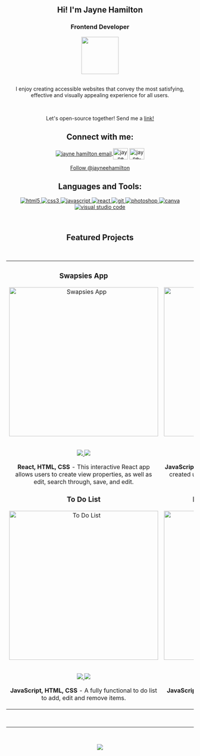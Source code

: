 <br>
<br>

<h2 align=center>Hi! I'm Jayne Hamilton</h2>
<h3 align=center>Frontend Developer</h3>

<div id="header" align="center">
  <img src="https://media.giphy.com/media/YULPJoecGetvtOm1H0/giphy.gif" width="100"/>
</div>

<br>
<p align="center">I enjoy creating accessible websites that convey the most satisfying, effective and visually appealing experience for all users.</p>
<br>
<p align="center">Let's open-source together! Send me a <a href="https://linktr.ee/jayneehamilton" rel="noopener noreferrer" target="_blank">link!</a></p>


<h2 align="center">Connect with me:</h2>
<p align="center">
<a href="mailto: jayneehamilton@gmail.com" target="blank"><img align="center" src="https://img.icons8.com/dotty/40/000000/email.png" alt="jayne hamilton email" />
</a>
<a href="https://www.instagram.com/jayne.create/" rel="noopener noreferrer" target="_blank"><img align="center" src="https://raw.githubusercontent.com/rahuldkjain/github-profile-readme-generator/master/src/images/icons/Social/instagram.svg" alt="jayne gram" height="30" width="40" /></a>
<a href="https://www.linkedin.com/in/jayne-hamilton/" rel="noopener noreferrer" target="_blank"><img align="center" src="https://raw.githubusercontent.com/rahuldkjain/github-profile-readme-generator/master/src/images/icons/Social/linked-in-alt.svg" alt="jayne-hamilton" height="30" width="40" /></a>

<br>

<div align='center'><a href="https://twitter.com/jayneehamilton?ref_src=twsrc%5Etfw" align='center' class="twitter-follow-button" data-show-count="false">Follow @jayneehamilton</a><script async  src="https://platform.twitter.com/widgets.js" charset="utf-8"></script>

<br>

<h2 align="center">Languages and Tools:</h2>
<p align="center">
<a href="https://www.w3.org/html/" target="_blank"> <img src="https://img.shields.io/badge/HTML5-E34F26?style=for-the-badge&logo=html5&logoColor=white" alt="html5" /> </a>
<a href="https://www.w3schools.com/css/" target="_blank"> <img src="https://img.shields.io/badge/CSS3-1572B6?style=for-the-badge&logo=css3&logoColor=white" alt="css3" /> </a>
<a href="https://developer.mozilla.org/en-US/docs/Web/JavaScript" target="_blank"> <img src="https://img.shields.io/badge/JavaScript-323330?style=for-the-badge&logo=javascript&logoColor=F7DF1Eg" alt="javascript" </a>
<a href="https://reactjs.org/" target="_blank"> <img src="https://img.shields.io/badge/react-%2320232a.svg?style=for-the-badge&logo=react&logoColor=%2361DAFB" alt="react" </a>
<a href="https://git-scm.com/" target="_blank"> <img src="https://img.shields.io/badge/Git-F05032?style=for-the-badge&logo=git&logoColor=white" alt="git" </a>
<a href="https://www.adobe.com/products/photoshop.html" target="_blank"> <img src="https://img.shields.io/badge/Adobe%20Photoshop-31A8FF?style=for-the-badge&logo=Adobe%20Photoshop&logoColor=black" alt="photoshop" </a>
<a href="https://www.canva.com/" target="_blank"> <img src="https://img.shields.io/badge/Canva-%2300C4CC.svg?&style=for-the-badge&logo=Canva&logoColor=white" alt="canva" /> </a>
<a href="https://code.visualstudio.com/" target="_blank"> <img src="https://img.shields.io/badge/Visual_Studio_Code-0078D4?style=for-the-badge&logo=visual%20studio%20code&logoColor=white" alt="visual studio code" /> </a>

</p>
<br>
 
<h2 align="center">Featured Projects</h2>
<br>
<div align="center">
<table>
<tr>
<td width="50%">
<h3 align="center">Swapsies App</h3>
<div align="center">
<a href="https://github.com/jayne-hamilton/swapsies" target="_blank"><img src="https://github.com/jayne-hamilton/jaynehamilton/blob/main/images/image-placeholder.jpeg" width="400" alt="Swapsies App"></a>
<br>
<br>
<p>
<a href="https://github.com/jayne-hamilton/swapsies" target="_blank">
<img src="https://img.shields.io/badge/CODE-ff9?style=for-the-badge&logo=github&logoColor=black">
</a>
<a href="https://github.com/jayne-hamilton/swapsies" target="_blank">
<img src="https://img.shields.io/badge/-website-green?style=for-the-badge&color=d1ed58">
</a>
</p>
<p><strong>React, HTML, CSS</strong> - This interactive React app allows users to create view properties, as well as edit, search through, save, and edit.</p>
</div>
                                                                                       
<h3 align="center">To Do List</h3>
<div align="center">
<a href="https://github.com/jayne-hamilton/to-do-list" target="_blank"><img src="" width="400" alt="To Do List"></a>
<br>
<br>
<p>
<a href="https://github.com/jayne-hamilton/to-do-list" target="_blank">
<img src="https://img.shields.io/badge/CODE-28bdbd?style=for-the-badge&logo=github&logoColor=black">
</a>
<a href="https://github.com/jayne-hamilton/to-do-list" target="_blank">
<img src="https://img.shields.io/badge/-website-green?style=for-the-badge&color=ff8d5c">
</a>
</p>
<p><strong>JavaScript, HTML, CSS</strong> - A fully functional to do list to add, edit and remove items.</p>
</div>
</td>

<td width="50%">
<h3 align="center">Portfolio Website</h3>
<div align="center">                                       
<a href="https://jayne-hamilton.github.io/github-repo-gallery/" target="_blank"><img src="" width="400" alt="Portfolio Website"></a>
<br>
<br>
<p>
<a href="https://github.com/jayne-hamilton/jayne-portfolio" target="_blank">
<img src="https://img.shields.io/badge/CODE-4eb6d0?style=for-the-badge&logo=github&logoColor=black">
</a>
<a href="https://github.com/jayne-hamilton/jayne-portfolio" target="_blank">
<img src="https://img.shields.io/badge/-website-green?style=for-the-badge&color=2d358f">
</a>
</p>
</p><strong>JavaScript, HTML, CSS</strong> - Personal portfolio website created using Next.js, React, TypeScript, Tailwind CSS</p>
</div>

<h3 align="center">Birthday Countdown Clock</h3>
<div align="center">
<a href="https://github.com/jayne-hamilton/birthday-countdown" target="_blank"><img src="" width="400" alt="Birthday Countdown Clock"></a>
<br>
<br>
<p>
<a href="https://github.com/jayne-hamilton/birthday-countdown" target="_blank">
<img src="https://img.shields.io/badge/CODE-f16059?style=for-the-badge&logo=github&logoColor=black"">
</a>
<a href="https://marisabrantley.github.io/lolcat-clock/" target="_blank">
<img src="https://img.shields.io/badge/-website-green?style=for-the-badge&color=black"">
</a>
</p><strong>JavaScript, HTML, CSS</strong> - A birthday countdown to December 28th.</p>
</div>                                                                  
</table>                                                                                 
</div>
<br>
<hr>                                                                                      
<br>
<p align="center">
<img src="https://github-readme-stats.vercel.app/api?username=jayne-hamilton&show_icons=true&theme=graywhite">
</p>